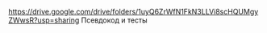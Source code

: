 https://drive.google.com/drive/folders/1uyQ6ZrWfN1FkN3LLVi8scHQUMgyZWwsR?usp=sharing
Псевдокод и тесты
